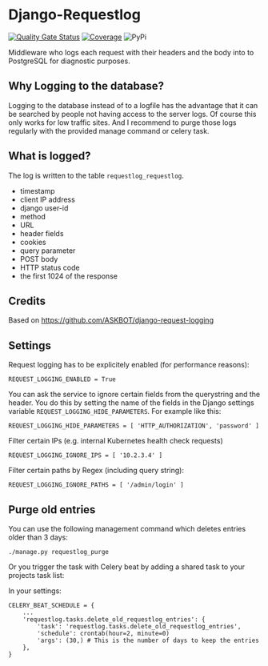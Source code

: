 Django-Requestlog
=================

[![Quality Gate Status](https://sonarcloud.io/api/project_badges/measure?project=muehlemann-popp_requestlog&metric=alert_status)](https://sonarcloud.io/dashboard?id=muehlemann-popp_requestlog) [![Coverage](https://sonarcloud.io/api/project_badges/measure?project=muehlemann-popp_requestlog&metric=coverage)](https://sonarcloud.io/dashboard?id=muehlemann-popp_requestlog) ![PyPi](https://img.shields.io/pypi/v/django-requestlog.svg) 

Middleware who logs each request with their headers and the body into to PostgreSQL for diagnostic purposes. 


Why Logging to the database?
----------------------------
Logging to the database instead of to a logfile has the advantage that it can be 
searched by people not having access to the server logs. Of course this only works 
for low traffic sites. And I recommend to purge those logs regularly with the provided 
manage command or celery task.

What is logged?
---------------

The log is written to the table `requestlog_requestlog`.

* timestamp
* client IP address
* django user-id
* method
* URL
* header fields
* cookies
* query parameter
* POST body
* HTTP status code
* the first 1024 of the response

Credits
-------
Based on https://github.com/ASKBOT/django-request-logging


Settings
--------

Request logging has to be explicitely enabled (for performance reasons):

    REQUEST_LOGGING_ENABLED = True
    
You can ask the service to ignore certain fields from the querystring and the header. You do this by setting
the name of the fields in the Django settings variable `REQUEST_LOGGING_HIDE_PARAMETERS`. For example like this:

    REQUEST_LOGGING_HIDE_PARAMETERS = [ 'HTTP_AUTHORIZATION', 'password' ]

Filter certain IPs (e.g. internal Kubernetes health check requests)

    REQUEST_LOGGING_IGNORE_IPS = [ '10.2.3.4' ]

Filter certain paths by Regex (including query string):

    REQUEST_LOGGING_IGNORE_PATHS = [ '/admin/login' ]

Purge old entries
-----------------

You can use the following management command which deletes entries older than 3 days:

    ./manage.py requestlog_purge

Or you trigger the task with Celery beat by adding a shared task to your projects task list:

    
In your settings: 

    CELERY_BEAT_SCHEDULE = {
        ...    
        'requestlog.tasks.delete_old_requestlog_entries': {
            'task': 'requestlog.tasks.delete_old_requestlog_entries',
            'schedule': crontab(hour=2, minute=0)
            'args': (30,) # This is the number of days to keep the entries 
        },
    }
    
